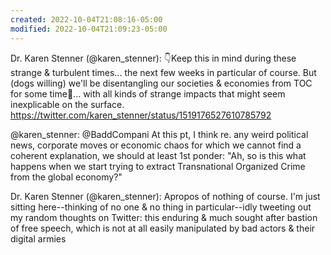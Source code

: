 ```yaml
---
created: 2022-10-04T21:08:16-05:00
modified: 2022-10-04T21:09:23-05:00
---
```


Dr. Karen Stenner (@karen_stenner): 👇Keep this in mind during these strange & turbulent times... the next few weeks in particular of course. But (dogs willing) we'll be disentangling our societies & economies from TOC for some time🤞... with all kinds of strange impacts that might seem inexplicable on the surface. https://twitter.com/karen_stenner/status/1519176527610785792


@karen_stenner: @BaddCompani At this pt, I think re. any weird political news, corporate moves or economic chaos for which we cannot find a coherent explanation, we should at least 1st ponder: "Ah, so is this what happens when we start trying to extract Transnational Organized Crime from the global economy?"



Dr. Karen Stenner (@karen_stenner): Apropos of nothing of course. I'm just sitting here--thinking of no one & no thing in particular--idly tweeting out my random thoughts on Twitter: this enduring & much sought after bastion of free speech, which is not at all easily manipulated by bad actors & their digital armies
